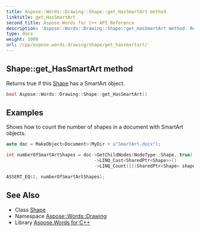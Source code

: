 ```yaml
---
title: Aspose::Words::Drawing::Shape::get_HasSmartArt method
linktitle: get_HasSmartArt
second_title: Aspose.Words for C++ API Reference
description: 'Aspose::Words::Drawing::Shape::get_HasSmartArt method. Returns true if this Shape has a SmartArt object in C++.'
type: docs
weight: 1000
url: /cpp/aspose.words.drawing/shape/get_hassmartart/
---
```

## Shape::get_HasSmartArt method


Returns true if this [Shape](../) has a SmartArt object.

```cpp
bool Aspose::Words::Drawing::Shape::get_HasSmartArt()
```


## Examples



Shows how to count the number of shapes in a document with SmartArt objects. 
```cpp
auto doc = MakeObject<Document>(MyDir + u"SmartArt.docx");

int numberOfSmartArtShapes = doc->GetChildNodes(NodeType::Shape, true)
                                 ->LINQ_Cast<SharedPtr<Shape>>()
                                 ->LINQ_Count([](SharedPtr<Shape> shape) { return shape->get_HasSmartArt(); });

ASSERT_EQ(2, numberOfSmartArtShapes);
```

## See Also

* Class [Shape](../)
* Namespace [Aspose::Words::Drawing](../../)
* Library [Aspose.Words for C++](../../../)
